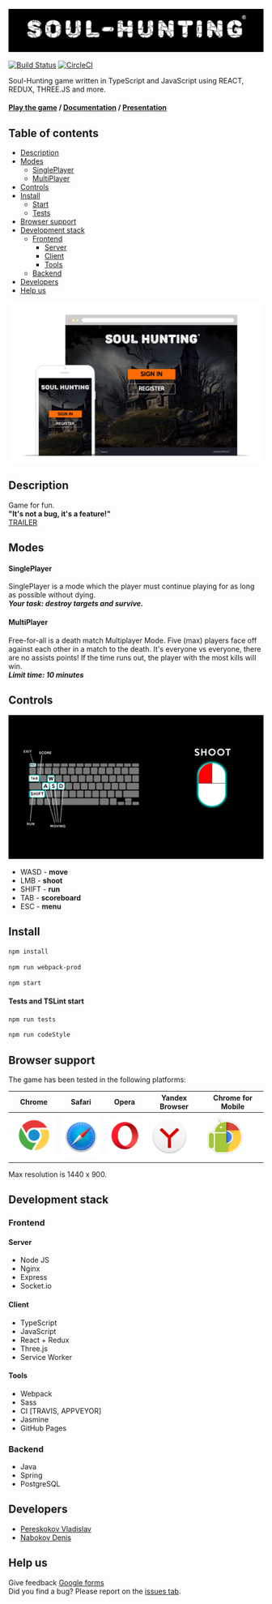 ![Logo](docs/assets/logo.png)

[![Build Status](https://travis-ci.com/vladpereskokov/soul-hunting.svg?token=vgWpgFdW3m8asKepzCnQ&branch=master&label=Travis)](https://travis-ci.com/vladpereskokov/soul-hunting) 
[![CircleCI](https://circleci.com/gh/vladpereskokov/soul-hunting.svg?style=svg&circle-token=118ac22e77990fb008c3d5f85caec63b627f5500)](https://circleci.com/gh/vladpereskokov/soul-hunting)

Soul-Hunting game written in TypeScript and JavaScript using REACT, REDUX, THREE.JS and more.

#### [Play the game](https://www.soul-hunting.ru/) / [Documentation](https://vladpereskokov.github.io/soul-hunting/) / [Presentation](https://vladpereskokov.github.io/presentation-soul-hunting/)

## Table of contents

- [Description](#description)
- [Modes](#modes)  
  * [SinglePlayer](#sp)
  * [MultiPlayer](#mp)
- [Controls](#constrols)
- [Install](#install)  
  * [Start](#installstart)
  * [Tests](#installtests)
- [Browser support](#browsersupport)
- [Development stack](#devstack)
  * [Frontend](#devstackfront)
    + [Server](#devstackfrontserver)
    + [Client](#devstackfrontclient)
    + [Tools](#devstackfronttools)
  * [Backend](#devstackback)
- [Developers](#developers)
- [Help us](#help)

<a name="description"></a>
![Main](docs/assets/main.png)

## Description

Game for fun.   
**"It's not a bug, it's a feature!"**  
[TRAILER](https://www.youtube.com/watch?v=yQHC7jtA8rc)

## Modes
<a name="modes"></a>

#### SinglePlayer
<a name="sp"></a>

SinglePlayer is a mode which the player must continue playing for as long as possible without dying.  
***Your task: destroy targets and survive.***  

#### MultiPlayer
<a name="mp"></a>

Free-for-all is a death match Multiplayer Mode. 
Five (max) players face off against each other in a match to the death. 
It's everyone vs everyone, there are no assists points! 
If the time runs out, the player with the most kills will win.  
***Limit time: 10 minutes***

## Controls
<a name="constrols"></a>

![Controls](docs/assets/loading1.png)

+ WASD - **move**
+ LMB - **shoot**
+ SHIFT - **run**
+ TAB - **scoreboard**
+ ESC - **menu**

## Install
<a name="install"></a>
<a name="installstart"></a>
```sh
npm install
```

```sh
npm run webpack-prod
```

```sh
npm start
```

#### Tests and TSLint start
<a name="installtests"></a>

```sh
npm run tests
```

```sh
npm run codeStyle
```

## Browser support
<a name="browsersupport"></a>

The game has been tested in the following platforms:

Chrome | Safari | Opera | Yandex Browser | Chrome for Mobile |
--- | --- | --- | --- | --- |
![Chrome](docs/assets/chrome.png) | ![Safari](docs/assets/safari.png) | ![Opera](docs/assets/opera.png) | ![Yandex Browser](docs/assets/yandex_browser.png) | ![Chrome for mobile](docs/assets/chrome_mobile.png)
 
Max resolution is 1440 x 900.

## Development stack
<a name="devstack"></a>

### Frontend
<a name="devstackfront"></a>

#### Server
<a name="devstackfrontserver"></a>

- Node JS
- Nginx
- Express
- Socket.io

#### Client
<a name="devstackfrontclient"></a>

- TypeScript
- JavaScript
- React + Redux
- Three.js
- Service Worker

#### Tools
<a name="devstackfronttools"></a>

- Webpack
- Sass
- CI [TRAVIS, APPVEYOR]
- Jasmine
- GitHub Pages

### Backend
<a name="devstackback"></a>

- Java
- Spring
- PostgreSQL

## Developers
<a name="developers"></a>

- [Pereskokov Vladislav](https://github.com/vladpereskokov)
- [Nabokov Denis](https://github.com/Chocco-Crokko)

## Help us
<a name="help"></a>

Give feedback [Google forms](http://bit.ly/2qDS5d4)  
Did you find a bug? Please report on the [issues tab](https://github.com/vladpereskokov/soul-hunting/issues).
